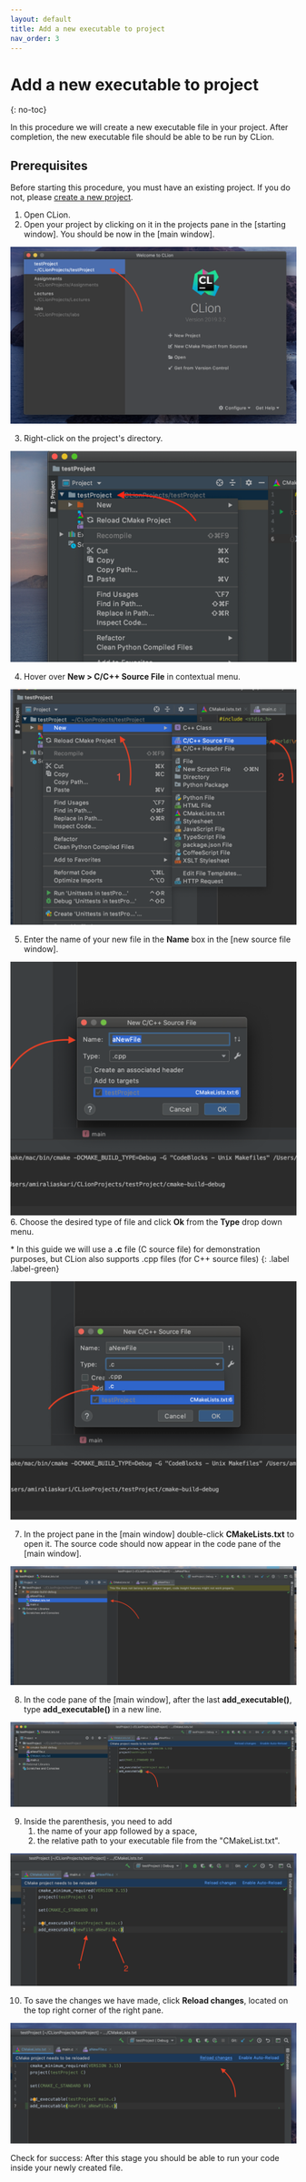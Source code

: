 ```yaml
---
layout: default
title: Add a new executable to project
nav_order: 3
---
```


# Add a new executable to project
{: no-toc}

In this procedure we will create a new executable file in your project. After completion, the new executable file should be able to be run by CLion.

## Prerequisites

Before starting this procedure, you must have an existing project. If you do not, please [create a new project](https://amirashvins.github.io/how-to-use-CLion/docs/PROC1-Create-a-new-project/).

1. Open CLion.
2. Open your project by clicking on it in the projects pane in the [starting window].
   You should be now in the [main window].

  ![image-name](https://github.com/AmirAshvins/how-to-use-CLion/blob/gh-pages/assets/images/proc2-image0.png?raw=true "alt text here")

3. Right-click on the project's directory.

  ![image-name](https://github.com/AmirAshvins/how-to-use-CLion/blob/gh-pages/assets/images/proc2-image1.png?raw=true "alt text here")

4. Hover over **New > C/C++ Source File** in contextual menu.

  ![image-name](https://github.com/AmirAshvins/how-to-use-CLion/blob/gh-pages/assets/images/proc2-image2.png?raw=true "alt text here")

5. Enter the name of your new file in the **Name** box in the [new source file window].

  ![image-name](https://github.com/AmirAshvins/how-to-use-CLion/blob/gh-pages/assets/images/proc2-image3.png?raw=true "alt text here")
6. Choose the desired type of file and click **Ok** from the **Type** drop down menu.

  \* In this guide we will use a **.c** file (C source file) for demonstration purposes, but CLion also supports .cpp files (for C++ source files)
  {: .label .label-green}

  ![image-name](https://github.com/AmirAshvins/how-to-use-CLion/blob/gh-pages/assets/images/proc2-image4.png?raw=true "alt text here")

7. In the project pane in the [main window] double-click **CMakeLists.txt** to open it. The source code should now appear in the code pane of the [main window].

  ![image-name](https://github.com/AmirAshvins/how-to-use-CLion/blob/gh-pages/assets/images/proc2-image5.png?raw=true "alt text here")

8. In the code pane of the [main window], after the last **add_executable()**, type **add_executable()** in a new line.

  ![image-name](https://github.com/AmirAshvins/how-to-use-CLion/blob/gh-pages/assets/images/proc2-image6.png?raw=true "alt text")

9. Inside the parenthesis, you need to add
    1. the name of your app followed by a space,
    2. the relative path to your executable file from the "CMakeList.txt".
  
  ![image-name](https://github.com/AmirAshvins/how-to-use-CLion/blob/gh-pages/assets/images/proc2-image7.png?raw=true "alt text here")
  
10. To save the changes we have made, click **Reload changes**, located on the top right corner of the right pane.

  ![image-name](https://github.com/AmirAshvins/how-to-use-CLion/blob/gh-pages/assets/images/proc2-image8.png?raw=true "alt text here")

Check for success: After this stage you should be able to run your code inside your newly created file.
